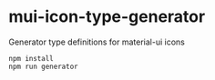 # mui-icon-type-generator
Generator type definitions for material-ui icons

```
npm install
npm run generator
```
